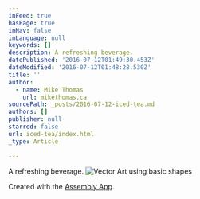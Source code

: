 ```yaml
---
inFeed: true
hasPage: true
inNav: false
inLanguage: null
keywords: []
description: A refreshing beverage.
datePublished: '2016-07-12T01:49:30.453Z'
dateModified: '2016-07-12T01:48:28.530Z'
title: ''
author:
  - name: Mike Thomas
    url: mikethomas.ca
sourcePath: _posts/2016-07-12-iced-tea.md
authors: []
publisher: null
starred: false
url: iced-tea/index.html
_type: Article

---
```

A refreshing beverage.
![Vector Art using basic shapes](https://the-grid-user-content.s3-us-west-2.amazonaws.com/202670c2-ff54-4efe-b237-b331292403f8.jpg)

Created with the [Assembly App][0].

[0]: http://assemblyapp.co/